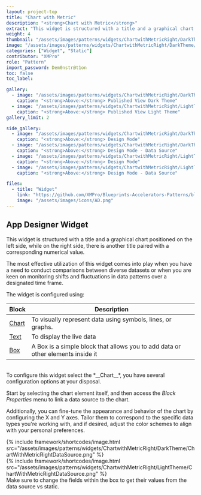 ```yaml
---
layout: project-top
title: "Chart with Metric"
description: "<strong>Chart with Metric</strong>"
extract: "This widget is structured with a title and a graphical chart positioned on the left side, while on the right side, there is another title paired with a corresponding numerical value."
weight: 4
thumbnail: "/assets/images/patterns/widgets/ChartwithMetricRight/DarkTheme/ChartWithMetricRightPublishedMode.png"
image: "/assets/images/patterns/widgets/ChartwithMetricRight/DarkTheme/ChartWithMetricRightPublishedMode.png"
categories: ["Widget", "Static"]
contributor: "XMPro"
role: "Pattern"
import_password: Dem0nstr@t1on
toc: false
toc_label: 

gallery:
  - image: "/assets/images/patterns/widgets/ChartwithMetricRight/DarkTheme/ChartWithMetricRightPublishedMode.png"
    caption: "<strong>Above:</strong> Published View Dark Theme"
  - image: "/assets/images/patterns/widgets/ChartwithMetricRight/LightTheme/ChartWithMetricRightPublishedMode.png"
    caption: "<strong>Above:</strong> Published View Light Theme"
gallery_limit: 2

side_gallery:
  - image: "/assets/images/patterns/widgets/ChartwithMetricRight/DarkTheme/ChartWithMetricRightDesignMode.png"
    caption: "<strong>Above:</strong> Design Mode"
  - image: "/assets/images/patterns/widgets/ChartwithMetricRight/DarkTheme/ChartWithMetricRightDataSource.png"
    caption: "<strong>Above:</strong> Design Mode - Data Source"
  - image: "/assets/images/patterns/widgets/ChartwithMetricRight/LightTheme/ChartWithMetricRightDesignMode.png"
    caption: "<strong>Above:</strong> Design Mode"
  - image: "/assets/images/patterns/widgets/ChartwithMetricRight/LightTheme/ChartWithMetricRightDataSource.png"
    caption: "<strong>Above:</strong> Design Mode - Data Source"

files:
  - title: "Widget"
    link: "https://github.com/XMPro/Blueprints-Accelerators-Patterns/blob/master/patterns/widgets/Chart%20with%20Metric%20-%20Right.xwid.xwid"
    image: "/assets/images/icons/AD.png"
---
```


## App Designer Widget
This widget is structured with a title and a graphical chart positioned on the left side, while on the right side, there is another title paired with a corresponding numerical value. 

The most effective utilization of this widget comes into play when you have a need to conduct comparisons between diverse datasets or when you are keen on monitoring shifts and fluctuations in data patterns over a designated time frame.

The widget is configured using: 

| Block                                  | Description                                                  |
| -------------------------------------- | ------------------------------------------------------------ |
| [Chart](https://documentation.xmpro.com/blocks-toolbox/visualizations/chart) | To visually represent data using symbols, lines, or graphs. |
| [Text](https://documentation.xmpro.com/blocks-toolbox/basic/text) | To display the live data |
| [Box](https://documentation.xmpro.com/blocks-toolbox/layout/box-and-data-repeater-box) | A Box is a simple block that allows you to add data or other elements inside it |

<br />
To configure this widget select the *__Chart__*, you have several configuration options at your disposal. 

Start by selecting the chart element itself, and then access the *Block Properties* menu to link a data source to the chart. 

Additionally, you can fine-tune the appearance and behavior of the chart by configuring the X and Y axes. Tailor them to correspond to the specific data types you're working with, and if desired, adjust the color schemes to align with your personal preferences.
<div class="inline_image">{% include framework/shortcodes/image.html src="/assets/images/patterns/widgets/ChartwithMetricRight/DarkTheme/ChartWithMetricRightDataSource.png" %}</div>
<div class="inline_image">{% include framework/shortcodes/image.html src="/assets/images/patterns/widgets/ChartwithMetricRight/LightTheme/ChartWithMetricRightDataSource.png" %}</div>
Make sure to change the fields within the box to get their values from the data source vs static.